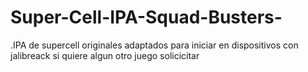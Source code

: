 # Super-Cell-IPA-Squad-Busters-
.IPA de supercell originales adaptados para iniciar en dispositivos con jalibreack
si quiere algun otro juego solicicitar 
